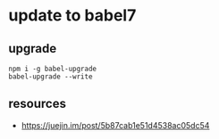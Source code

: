 # update to babel7

## upgrade
```shell
npm i -g babel-upgrade
babel-upgrade --write
```

## resources
- https://juejin.im/post/5b87cab1e51d4538ac05dc54
